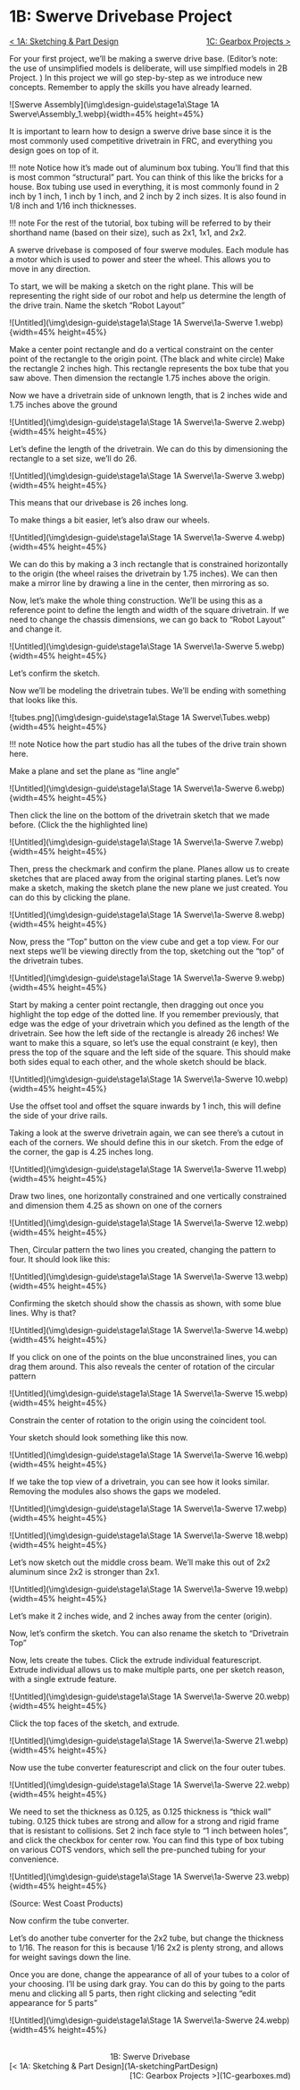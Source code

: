 <style>
.right{
    float:right;
}
.center{
    text-align:center;
}

.left{
    float:left;
}
</style>

# 1B: Swerve Drivebase Project

<span class="left">[< 1A: Sketching & Part Design](1A-sketchingPartDesign.md)</span> <span class="right">[1C: Gearbox Projects >](1C-gearboxes.md)</span>
<br>

For your first project, we’ll be making a swerve drive base. (Editor’s note: the use of unsimplified models is deliberate, will use simplfied models in 2B Project. ) In this project we will go step-by-step as we introduce new concepts. Remember to apply the skills you have already learned.

![Swerve Assembly](\img\design-guide\stage1a\Stage 1A Swerve\Assembly_1.webp){width=45% height=45%}

It is important to learn how to design a swerve drive base since it is the most commonly used competitive drivetrain in FRC, and everything you design goes on top of it. 

!!! note
    Notice how it’s made out of aluminum box tubing. You’ll find that this is most common “structural” part. You can think of this like the bricks for a house. Box tubing use used in everything, it is most commonly found in 2 inch by 1 inch, 1 inch by 1 inch, and 2 inch by 2 inch sizes. It is also found in 1/8 inch and 1/16 inch thicknesses.


!!! note
    For the rest of the tutorial, box tubing will be referred to by their shorthand name (based on their size), such as 2x1, 1x1, and 2x2.

A swerve drivebase is composed of four swerve modules. Each module has a motor which is used to power and steer the wheel. This allows you to move in any direction.

To start, we will be making a sketch on the right plane. This will be representing the right side of our robot and help us determine the length of the drive train. Name the sketch “Robot Layout” 

![Untitled](\img\design-guide\stage1a\Stage 1A Swerve\1a-Swerve 1.webp){width=45% height=45%}

Make a center point rectangle and do a vertical constraint on the center point of the rectangle to the origin point. (The black and white circle) Make the rectangle 2 inches high. This rectangle represents the box tube that you saw above. Then dimension the rectangle 1.75 inches above the origin. 

Now we have a drivetrain side of unknown length, that is 2 inches wide and 1.75 inches above the ground

![Untitled](\img\design-guide\stage1a\Stage 1A Swerve\1a-Swerve 2.webp){width=45% height=45%}

Let’s define the length of the drivetrain. We can do this by dimensioning the rectangle to a set size, we’ll do 26.

![Untitled](\img\design-guide\stage1a\Stage 1A Swerve\1a-Swerve 3.webp){width=45% height=45%}

This means that our drivebase is 26 inches long.

To make things a bit easier, let’s also draw our wheels.

![Untitled](\img\design-guide\stage1a\Stage 1A Swerve\1a-Swerve 4.webp){width=45% height=45%}

We can do this by making a 3 inch rectangle that is constrained horizontally to the origin (the wheel raises the drivetrain by 1.75 inches). We can then make a mirror line by drawing a line in the center, then mirroring as so.

Now, let’s make the whole thing construction. We’ll be using this as a reference point to define the length and width of the square drivetrain. If we need to change the chassis dimensions, we can go back to “Robot Layout” and change it.

![Untitled](\img\design-guide\stage1a\Stage 1A Swerve\1a-Swerve 5.webp){width=45% height=45%}

Let’s confirm the sketch.

Now we’ll be modeling the drivetrain tubes. We’ll be ending with something that looks like this.

![tubes.png](\img\design-guide\stage1a\Stage 1A Swerve\Tubes.webp){width=45% height=45%}

!!! note
    Notice how the part studio has all the tubes of the drive train shown here.


Make a plane and set the plane as “line angle”

![Untitled](\img\design-guide\stage1a\Stage 1A Swerve\1a-Swerve 6.webp){width=45% height=45%}

Then click the line on the bottom of the drivetrain sketch that we made before. (Click the the highlighted line)

![Untitled](\img\design-guide\stage1a\Stage 1A Swerve\1a-Swerve 7.webp){width=45% height=45%}

Then, press the checkmark and confirm the plane. Planes allow us to create sketches that are placed away from the original starting planes. Let’s now make a sketch, making the sketch plane the new plane we just created. You can do this by clicking the plane.

![Untitled](\img\design-guide\stage1a\Stage 1A Swerve\1a-Swerve 8.webp){width=45% height=45%}

Now, press the “Top” button on the view cube and get a top view. For our next steps we’ll be viewing directly from the top, sketching out the “top” of the drivetrain tubes. 

![Untitled](\img\design-guide\stage1a\Stage 1A Swerve\1a-Swerve 9.webp){width=45% height=45%}

Start by making a center point rectangle, then dragging out once you highlight the top edge of the dotted line. If you remember previously, that edge was the edge of your drivetrain which you defined as the length of the drivetrain. See how the left side of the rectangle is already 26 inches! We want to make this a square, so let’s use the equal constraint (e key), then press the top of the square and the left side of the square. This should make both sides equal to each other, and the whole sketch should be black.

![Untitled](\img\design-guide\stage1a\Stage 1A Swerve\1a-Swerve 10.webp){width=45% height=45%}

Use the offset tool and offset the square inwards by 1 inch, this will define the side of your drive rails.

Taking a look at the swerve drivetrain again, we can see there’s a cutout in each of the corners. We should define this in our sketch. From the edge of the corner, the gap is 4.25 inches long. 

![Untitled](\img\design-guide\stage1a\Stage 1A Swerve\1a-Swerve 11.webp){width=45% height=45%}

Draw two lines, one horizontally constrained and one vertically constrained and dimension them 4.25 as shown on one of the corners

![Untitled](\img\design-guide\stage1a\Stage 1A Swerve\1a-Swerve 12.webp){width=45% height=45%}

Then, Circular pattern the two lines you created, changing the pattern to four. It should look like this:

![Untitled](\img\design-guide\stage1a\Stage 1A Swerve\1a-Swerve 13.webp){width=45% height=45%}

Confirming the sketch should show the chassis as shown, with some blue lines. Why is that? 

![Untitled](\img\design-guide\stage1a\Stage 1A Swerve\1a-Swerve 14.webp){width=45% height=45%}

If you click on one of the points on the blue unconstrained lines, you can drag them around. This also reveals the center of rotation of the circular pattern

![Untitled](\img\design-guide\stage1a\Stage 1A Swerve\1a-Swerve 15.webp){width=45% height=45%}

Constrain the center of rotation to the origin using the coincident tool. 

Your sketch should look something like this now.

![Untitled](\img\design-guide\stage1a\Stage 1A Swerve\1a-Swerve 16.webp){width=45% height=45%}

If we take the top view of a drivetrain, you can see how it looks similar. Removing the modules also shows the gaps we modeled.

![Untitled](\img\design-guide\stage1a\Stage 1A Swerve\1a-Swerve 17.webp){width=45% height=45%}

![Untitled](\img\design-guide\stage1a\Stage 1A Swerve\1a-Swerve 18.webp){width=45% height=45%}

Let’s now sketch out the middle cross beam. We’ll make this out of 2x2 aluminum since 2x2 is stronger than 2x1.

![Untitled](\img\design-guide\stage1a\Stage 1A Swerve\1a-Swerve 19.webp){width=45% height=45%}

Let’s make it 2 inches wide, and 2 inches away from the center (origin).

Now, let’s confirm the sketch. You can also rename the sketch to “Drivetrain Top” 

Now, lets create the tubes. Click the extrude individual featurescript. Extrude individual allows us to make multiple parts, one per sketch reason, with a single extrude feature.

![Untitled](\img\design-guide\stage1a\Stage 1A Swerve\1a-Swerve 20.webp){width=45% height=45%}

Click the top faces of the sketch, and extrude.

![Untitled](\img\design-guide\stage1a\Stage 1A Swerve\1a-Swerve 21.webp){width=45% height=45%}

Now use the tube converter featurescript and click on the four outer tubes.

![Untitled](\img\design-guide\stage1a\Stage 1A Swerve\1a-Swerve 22.webp){width=45% height=45%}

We need to set the thickness as 0.125, as 0.125 thickness is “thick wall” tubing. 0.125 thick tubes are strong and allow for a strong and rigid frame that is resistant to collisions. Set 2 inch face style to “1 inch between holes”, and click the checkbox for center row. You can find this type of box tubing on various COTS vendors, which sell the pre-punched tubing for your convenience.

![Untitled](\img\design-guide\stage1a\Stage 1A Swerve\1a-Swerve 23.webp){width=45% height=45%}

(Source: West Coast Products)

Now confirm the tube converter.

Let’s do another tube converter for the 2x2 tube, but change the thickness to 1/16. The reason for this is because 1/16 2x2 is plenty strong, and allows for weight savings down the line.

Once you are done, change the appearance of all of your tubes to a color of your choosing. I’ll be using dark gray. You can do this by going to the parts menu and clicking all 5 parts, then right clicking and selecting “edit appearance for 5 parts”

![Untitled](\img\design-guide\stage1a\Stage 1A Swerve\1a-Swerve 24.webp){width=45% height=45%}

<br>
<center>1B: Swerve Drivebase</center> 
<span class="left">[< 1A: Sketching & Part Design](1A-sketchingPartDesign)</span> <span class="right">[1C: Gearbox Projects >](1C-gearboxes.md)</span>
<br>
<br>